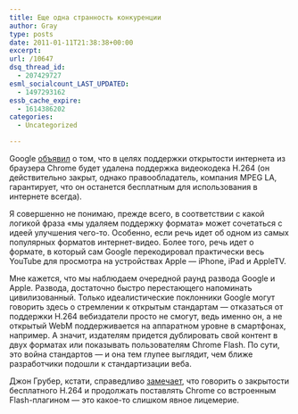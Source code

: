 ```yaml
---
title: Еще одна странность конкуренции
author: Gray
type: posts
date: 2011-01-11T21:38:38+00:00
excerpt:
url: /10647
dsq_thread_id:
  - 207429727
esml_socialcount_LAST_UPDATED:
  - 1497293162
essb_cache_expire:
  - 1614386202
categories:
  - Uncategorized

---
```








Google [объявил][1] о том, что в целях поддержки открытости интернета из браузера Chrome будет удалена поддержка видеокодека H.264 (он действительно закрыт, однако правообладатель, компания MPEG LA, гарантирует, что он останется бесплатным для использования в интернете всегда).

Я совершенно не понимаю, прежде всего, в соответствии с какой логикой фраза &#171;мы удаляем поддержку формата&#187; может сочетаться с идеей улучшения чего-то. Особенно, если речь идет об одном из самых популярных форматов интернет-видео. Более того, речь идет о формате, в который сам Google перекодировал практически весь YouTube для просмотра на устройствах Apple — iPhone, iPad и AppleTV.

Мне кажется, что мы наблюдаем очередной раунд развода Google и Apple. Развода, достаточно быстро перестающего напоминать цивилизованный. Только идеалистические поклонники Google могут говорить здесь о стремлении к открытым стандартам — отказаться от поддержки H.264 вебиздатели просто не смогут, ведь именно он, а не открытый WebM поддерживается на аппаратном уровне в смартфонах, например. А значит, издателям придется дублировать свой контент в двух форматах или показывать пользователям Chrome Flash. По сути, это война стандартов — и она тем глупее выглядит, чем ближе разработчики подошли к стандартизации веба.

Джон Грубер, кстати, справедливо [замечает][2], что говорить о закрытости бесплатного H.264 и продолжать поставлять Chrome со встроенным Flash-плагином — это какое-то слишком явное лицемерие.

 [1]: http://blog.chromium.org/2011/01/html-video-codec-support-in-chrome.html
 [2]: http://daringfireball.net/linked/2011/01/11/h264-chrome